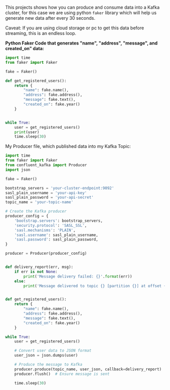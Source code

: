This projects shows how you can produce and consume data into a Kafka cluster, for this case we are using  python ```faker``` library which will help us generate new data after every 30 seconds. 

Caveat: If you are using cloud storage or pc to get this data before streaming, this is an endless loop. 


**Python Faker Code that generates  "name", "address", "message", and created_on" data:**

```python
import time
from faker import Faker

fake = Faker()

def get_registered_users():
    return {
        "name": fake.name(),
        "address": fake.address(),
        "message": fake.text(),
        "created_on": fake.year()
    }


while True:
    user = get_registered_users()
    print(user) 
    time.sleep(30) 

```



My Producer file, which published data into my Kafka Topic: 

```python 
import time
from faker import Faker
from confluent_kafka import Producer
import json

fake = Faker()

bootstrap_servers = 'your-cluster-endpoint:9092'  
sasl_plain_username = 'your-api-key'
sasl_plain_password = 'your-api-secret'
topic_name = 'your-topic-name'

# Create the Kafka producer
producer_config = {
    'bootstrap.servers': bootstrap_servers,
    'security.protocol': 'SASL_SSL',
    'sasl.mechanisms': 'PLAIN',
    'sasl.username': sasl_plain_username,
    'sasl.password': sasl_plain_password,
}

producer = Producer(producer_config)


def delivery_report(err, msg):
    if err is not None:
        print('Message delivery failed: {}'.format(err))
    else:
        print('Message delivered to topic {} [partition {}] at offset {}'.format(msg.topic(), msg.partition(), msg.offset()))


def get_registered_users():
    return {
        "name": fake.name(),
        "address": fake.address(),
        "message": fake.text(),
        "created_on": fake.year()
    }

while True:
    user = get_registered_users()

    # Convert user data to JSON format
    user_json = json.dumps(user)

    # Produce the message to Kafka
    producer.produce(topic_name, user_json, callback=delivery_report)
    producer.flush()  # Ensure message is sent

    time.sleep(30)
```